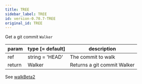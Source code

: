 ```yaml
---
title: TREE
sidebar_label: TREE
id: version-0.70.7-TREE
original_id: TREE
---
```


Get a git commit `Walker`

| param  | type [= default] | description                 |
| ------ | ---------------- | --------------------------- |
| ref    | string = 'HEAD'  | The commit to walk          |
| return | Walker           | Returns a git commit Walker |

See [walkBeta2](./walkBeta2.md)

<script>
(function rewriteEditLink() {
  const el = document.querySelector('a.edit-page-link.button');
  if (el) {
    el.href = 'https://github.com/isomorphic-git/isomorphic-git/edit/master/src/commands/TREE.js';
  }
})();
</script>